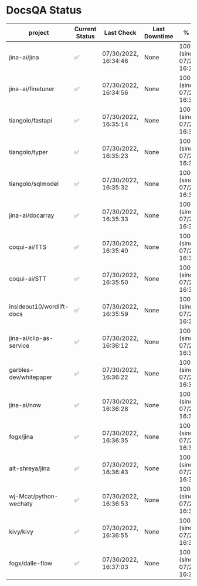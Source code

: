 # DocsQA Status

|         project         |Current Status|     Last Check     |Last Downtime|              % Uptime              |
|-------------------------|--------------|--------------------|-------------|------------------------------------|
|jina-ai/jina             |✅            |07/30/2022, 16:34:46|None         |100.000 (since 07/29/2022, 16:38:18)|
|jina-ai/finetuner        |✅            |07/30/2022, 16:34:56|None         |100.000 (since 07/29/2022, 16:38:18)|
|tiangolo/fastapi         |✅            |07/30/2022, 16:35:14|None         |100.000 (since 07/29/2022, 16:38:18)|
|tiangolo/typer           |✅            |07/30/2022, 16:35:23|None         |100.000 (since 07/29/2022, 16:38:18)|
|tiangolo/sqlmodel        |✅            |07/30/2022, 16:35:32|None         |100.000 (since 07/29/2022, 16:38:18)|
|jina-ai/docarray         |✅            |07/30/2022, 16:35:33|None         |100.000 (since 07/29/2022, 16:38:18)|
|coqui-ai/TTS             |✅            |07/30/2022, 16:35:40|None         |100.000 (since 07/29/2022, 16:38:18)|
|coqui-ai/STT             |✅            |07/30/2022, 16:35:50|None         |100.000 (since 07/29/2022, 16:38:18)|
|insideout10/wordlift-docs|✅            |07/30/2022, 16:35:59|None         |100.000 (since 07/29/2022, 16:38:18)|
|jina-ai/clip-as-service  |✅            |07/30/2022, 16:36:12|None         |100.000 (since 07/29/2022, 16:38:18)|
|garbles-dev/whitepaper   |✅            |07/30/2022, 16:36:22|None         |100.000 (since 07/29/2022, 16:38:18)|
|jina-ai/now              |✅            |07/30/2022, 16:36:28|None         |100.000 (since 07/29/2022, 16:38:18)|
|fogx/jina                |✅            |07/30/2022, 16:36:35|None         |100.000 (since 07/29/2022, 16:38:18)|
|alt-shreya/jina          |✅            |07/30/2022, 16:36:43|None         |100.000 (since 07/29/2022, 16:38:18)|
|wj-Mcat/python-wechaty   |✅            |07/30/2022, 16:36:53|None         |100.000 (since 07/29/2022, 16:38:18)|
|kivy/kivy                |✅            |07/30/2022, 16:36:55|None         |100.000 (since 07/29/2022, 16:38:18)|
|fogx/dalle-flow          |✅            |07/30/2022, 16:37:03|None         |100.000 (since 07/29/2022, 16:38:18)|
